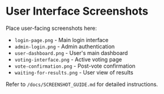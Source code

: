 # User Interface Screenshots

Place user-facing screenshots here:

- `login-page.png` - Main login interface
- `admin-login.png` - Admin authentication
- `user-dashboard.png` - User's main dashboard
- `voting-interface.png` - Active voting page
- `vote-confirmation.png` - Post-vote confirmation
- `waiting-for-results.png` - User view of results

Refer to `/docs/SCREENSHOT_GUIDE.md` for detailed instructions.
